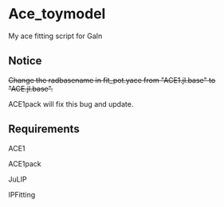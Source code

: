 # Ace_toymodel

My ace fitting script for GaIn

## Notice

~~Change the radbasename in fit_pot.yace from "ACE1.jl.base" to "ACE.jl.base".~~

ACE1pack will fix this bug and update.

## Requirements

ACE1

ACE1pack

JuLIP

IPFitting
